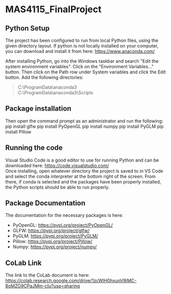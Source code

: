 # MAS4115_FinalProject

## Python Setup
The project has been configured to run from local Python files, using the given directory layout. If python is not locally installed on your computer, you can download and install it from here: https://www.anaconda.com/  

After installing Python, go into the Windows taskbar and search "Edit the system environment variables". Click on the "Environment Variables..." button. Then click on the Path row under System variables and click the Edit button. Add the following directories:  
> C:\ProgramData\anaconda3  
> C:\ProgramData\anaconda3\Scripts  


## Package installation
Then open the command prompt as an administrator and run the following:  
pip install glfw
pip install PyOpenGL
pip install numpy
pip install PyGLM
pip install Pillow


## Running the code
Visual Studio Code is a good editor to use for running Python and can be downloaded here: https://code.visualstudio.com/  
Once installing, open whatever directory the project is saved to in VS Code and select the conda interpreter at the bottom right of the screen. From there, if conda is selected and the packages have been properly installed, the Python scripts should be able to run properly.  


## Package Documentation
The documentation for the necessary packages is here:  
* PyOpenGL: https://pypi.org/project/PyOpenGL/  
* GLFW: https://pypi.org/project/glfw/  
* PyGLM: https://pypi.org/project/PyGLM/  
* Pillow: https://pypi.org/project/Pillow/  
* Numpy: https://pypi.org/project/numpy/  


## CoLab Link
The link to the CoLab document is here: https://colab.research.google.com/drive/1zcWlH0hxunV8iMC-8oMZG9CPaJMm-cIu?usp=sharing  


